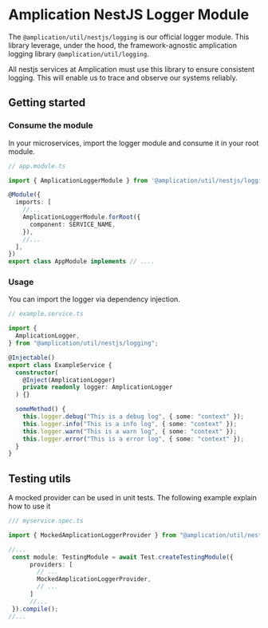 # Amplication NestJS Logger Module

The `@amplication/util/nestjs/logging` is our official logger module. This library leverage, under the hood, the framework-agnostic amplication logging library `@amplication/util/logging`.

All nestjs services at Amplication must use this library to ensure consistent logging. This will enable us to trace and observe our systems reliably.

## Getting started

### Consume the module

In your microservices, import the logger module and consume it in your root module.

```ts
// app.module.ts

import { AmplicationLoggerModule } from '@amplication/util/nestjs/logging';

@Module({
  imports: [
    //...
    AmplicationLoggerModule.forRoot({
      component: SERVICE_NAME,
    }),
    //...
  ],
})
export class AppModule implements // ....
```

### Usage

You can import the logger via dependency injection.

```ts
// example.service.ts

import {
  AmplicationLogger,
} from "@amplication/util/nestjs/logging";

@Injectable()
export class ExampleService {
  constructor(
    @Inject(AmplicationLogger)
    private readonly logger: AmplicationLogger
  ) {}

  someMethod() {
    this.logger.debug("This is a debug log", { some: "context" });
    this.logger.info("This is a info log", { some: "context" });
    this.logger.warn("This is a warn log", { some: "context" });
    this.logger.error("This is a error log", { some: "context" });
  }
}
```


## Testing utils

A mocked provider can be used in unit tests. 
The following example explain how to use it

```ts
/// myservice.spec.ts

import { MockedAmplicationLoggerProvider } from "@amplication/util/nestjs/logging/test-utils";

//...
 const module: TestingModule = await Test.createTestingModule({
      providers: [
        // ... 
        MockedAmplicationLoggerProvider,
        // ...
      ]
      //...
 }).compile();
//...
```